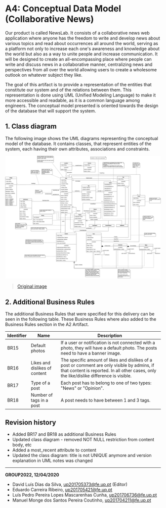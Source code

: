 # A4: Conceptual Data Model (Collaborative News)

Our product is called NewsLab. It consists of a collaborative news web application where anyone has the freedom to write and develop news about various topics and read about occurrences all around the world, serving as a platform not only to increase each one's awareness and knowledge about the world but also as a way to unite people and increase communication. It will be designed to create an all-encompassing place where people can write and discuss news in a collaborative manner, centralizing news and perspectives from all over the world allowing users to create a wholesome outlook on whatever subject they like.

The goal of this artifact is to provide a representation of the entities that constitute our system and of the relations between them. This representation is done using UML (Unified Modeling Language) to make it more accessible and readable, as it is a common language among engineers. The conceptual model presented is oriented towards the design of the database that will support the system.

## 1. Class diagram

The following image shows the UML diagrams representing the conceptual model of the database. It contains classes, that represent entities of the system, each having their own attributes, associations and constraints.

![class-diagram](uploads/6da91df635b88edab85dfffb3d276d09/class-diagram.png)

> [Original image](https://git.fe.up.pt/lbaw/lbaw1920/lbaw2022/-/blob/master/docs/class-diagram/class-diagram.png)

## 2. Additional Business Rules
 
The additional Business Rules that were specified for this delivery can be seen in the following table. These Business Rules where also added to the Business Rules section in the A2 Artifact.

| Identifier |         Name          | Description |
| ---------- | --------------------  | ----------- |
|    BR15    | Default photos          | If a user or notification is not connected with a photo, they will have a default photo. The posts need to have a banner image. |
|    BR16    | Likes and dislikes of content          | The specific amount of likes and dislikes of a post or comment are only visible by admins, if that content is reported. In all other cases, only the like/dislike difference is visible. |
|    BR17    | Type of a post        | Each post has to belong to one of two types: "News" or "Opinion". |
|    BR18    | Number of tags in a post | A post needs to have between 1 and 3 tags. |

## Revision history

* Added BR17 and BR18 as additional Business Rules
* Updated class diagram - removed NOT NULL restriction from content body, etc
* Added a most_recent attribute to content
* Updated the class diagram: title is not UNIQUE anymore and version explanation in UML notes was changed

***
**GROUP2022, 12/04/2020**

* David Luís Dias da Silva, up201705373@fe.up.pt (Editor)
* Eduardo Carreira Ribeiro, up201705421@fe.up.pt
* Luís Pedro Pereira Lopes Mascarenhas Cunha, up201706736@fe.up.pt 
* Manuel Monge dos Santos Pereira Coutinho, up201704211@fe.up.pt